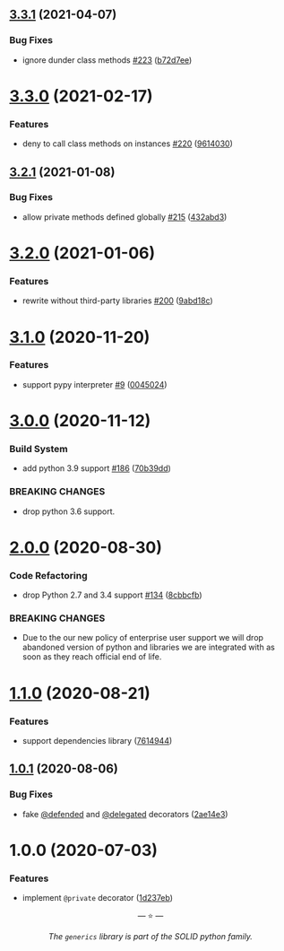 ## [3.3.1](https://github.com/proofit404/generics/compare/3.3.0...3.3.1) (2021-04-07)

### Bug Fixes

- ignore dunder class methods
  [#223](https://github.com/proofit404/generics/issues/223)
  ([b72d7ee](https://github.com/proofit404/generics/commit/b72d7eed5d417be01474b67c1642e39db948322b))

# [3.3.0](https://github.com/proofit404/generics/compare/3.2.1...3.3.0) (2021-02-17)

### Features

- deny to call class methods on instances
  [#220](https://github.com/proofit404/generics/issues/220)
  ([9614030](https://github.com/proofit404/generics/commit/9614030e8f59b6e2bc2b72d851d2cdd522a8e173))

## [3.2.1](https://github.com/proofit404/generics/compare/3.2.0...3.2.1) (2021-01-08)

### Bug Fixes

- allow private methods defined globally
  [#215](https://github.com/proofit404/generics/issues/215)
  ([432abd3](https://github.com/proofit404/generics/commit/432abd3aa0eb0f2fe9e2617bf9ae5e5656a6182a))

# [3.2.0](https://github.com/proofit404/generics/compare/3.1.0...3.2.0) (2021-01-06)

### Features

- rewrite without third-party libraries
  [#200](https://github.com/proofit404/generics/issues/200)
  ([9abd18c](https://github.com/proofit404/generics/commit/9abd18c3f67a5c8ed2bd70475972a436611b8e4f))

# [3.1.0](https://github.com/proofit404/generics/compare/3.0.0...3.1.0) (2020-11-20)

### Features

- support pypy interpreter [#9](https://github.com/proofit404/generics/issues/9)
  ([0045024](https://github.com/proofit404/generics/commit/004502464a231e4f23bd8b21c6188f313a67db41))

# [3.0.0](https://github.com/proofit404/generics/compare/2.0.0...3.0.0) (2020-11-12)

### Build System

- add python 3.9 support
  [#186](https://github.com/proofit404/generics/issues/186)
  ([70b39dd](https://github.com/proofit404/generics/commit/70b39dd40a3b3c0b2be2e02122aef411c71bf6ae))

### BREAKING CHANGES

- drop python 3.6 support.

# [2.0.0](https://github.com/proofit404/generics/compare/1.1.0...2.0.0) (2020-08-30)

### Code Refactoring

- drop Python 2.7 and 3.4 support
  [#134](https://github.com/proofit404/generics/issues/134)
  ([8cbbcfb](https://github.com/proofit404/generics/commit/8cbbcfb42686ea2edaf3eed5e15731c2e9bd13e4))

### BREAKING CHANGES

- Due to the our new policy of enterprise user support we will drop abandoned
  version of python and libraries we are integrated with as soon as they reach
  official end of life.

# [1.1.0](https://github.com/proofit404/generics/compare/1.0.1...1.1.0) (2020-08-21)

### Features

- support dependencies library
  ([7614944](https://github.com/proofit404/generics/commit/76149446a236093e453a9633e766fc5985a57215))

## [1.0.1](https://github.com/proofit404/generics/compare/1.0.0...1.0.1) (2020-08-06)

### Bug Fixes

- fake [@defended](https://github.com/defended) and
  [@delegated](https://github.com/delegated) decorators
  ([2ae14e3](https://github.com/proofit404/generics/commit/2ae14e3e17ec908b8914dd09e5498b38176eae81))

# 1.0.0 (2020-07-03)

### Features

- implement `@private` decorator
  ([1d237eb](https://github.com/proofit404/generics/commit/1d237eb38066b722ceba8b4c4ebab6dcd66c13b6))

<p align="center">&mdash; ⭐ &mdash;</p>
<p align="center"><i>The <code>generics</code> library is part of the SOLID python family.</i></p>
